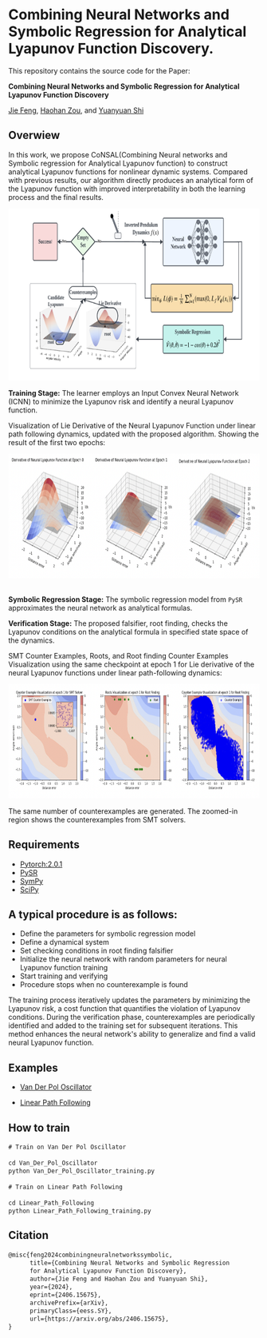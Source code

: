 # Combining Neural Networks and Symbolic Regression for Analytical Lyapunov Function Discovery.

This repository contains the source code for the Paper:

**Combining Neural Networks and Symbolic Regression for Analytical Lyapunov Function Discovery**

[Jie Feng](https://jiefeng-cse.github.io/), [Haohan Zou](), and [Yuanyuan Shi](https://yyshi.eng.ucsd.edu/)


## Overwiew

In this work, we propose CoNSAL(Combining Neural networks and Symbolic regression for Analytical Lyapunov function) to construct analytical Lyapunov functions for nonlinear dynamic systems. Compared with previous results, our algorithm directly produces an analytical form of the Lyapunov function with improved interpretability in both the learning process and the final results.

<div style="text-align: center;">
<img src="assets/overview.png" alt="Plot" width="777" height="344">
</div>


**Training Stage:** The learner employs an Input Convex Neural Network (ICNN) to minimize the Lyapunov risk and identify a neural Lyapunov function. 

Visualization of Lie Derivative of the Neural Lyapunov Function under linear path following dynamics, updated with the proposed
algorithm. Showing the result of the first two epochs:

<div style="text-align: center;">
<img src="assets/learner.png" alt="Plot" width="814" height="249">
</div> <br>

**Symbolic Regression Stage:** The symbolic regression model from `PySR` approximates the neural network as analytical formulas.

**Verification Stage:** The proposed falsifier, root finding, checks the Lyapunov conditions on the analytical formula in specified state space of the dynamics. 

SMT Counter Examples, Roots, and Root finding Counter Examples Visualization using the same checkpoint at
epoch 1 for Lie derivative of the neural Lyapunov functions under linear path-following dynamics:

<div style="text-align: center;">
<img src="assets/verifier.png" alt="Plot" width="818" height="229">
</div>

The same number of counterexamples are generated. The zoomed-in region shows the counterexamples from SMT solvers.

## Requirements

* [Pytorch:2.0.1](https://pytorch.org/get-started/locally/) 
* [PySR](https://astroautomata.com/PySR/)
* [SymPy](https://docs.sympy.org/latest/install.html)
* [SciPy](https://scipy.org/install/)


## A typical procedure is as follows:

* Define the parameters for symbolic regression model
* Define a dynamical system
* Set checking conditions in root finding falsifier
* Initialize the neural network with random parameters for neural Lyapunov function training
* Start training and verifying
* Procedure stops when no counterexample is found


The training process iteratively updates the parameters by minimizing the Lyapunov risk, a cost function that quantifies the violation of Lyapunov conditions. During the verification phase, counterexamples are periodically identified and added to the training set for subsequent iterations. This method enhances the neural network's ability to generalize and find a valid neural Lyapunov function.



## Examples
* [Van Der Pol Oscillator](https://github.com/HaohanZou/CoNSAL/tree/main/Linear_Path_Following)

* [Linear Path Following](https://github.com/HaohanZou/CoNSAL/tree/main/Van_Der_Pol_Oscillator)

## How to train

```
# Train on Van Der Pol Oscillator

cd Van_Der_Pol_Oscillator
python Van_Der_Pol_Oscillator_training.py

# Train on Linear Path Following

cd Linear_Path_Following
python Linear_Path_Following_training.py
```

## Citation
```
@misc{feng2024combiningneuralnetworkssymbolic,
      title={Combining Neural Networks and Symbolic Regression 
      for Analytical Lyapunov Function Discovery}, 
      author={Jie Feng and Haohan Zou and Yuanyuan Shi},
      year={2024},
      eprint={2406.15675},
      archivePrefix={arXiv},
      primaryClass={eess.SY},
      url={https://arxiv.org/abs/2406.15675}, 
}
```